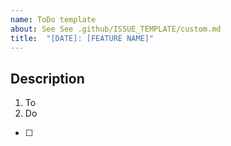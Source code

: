 ```yaml
---
name: ToDo template
about: See See .github/ISSUE_TEMPLATE/custom.md
title:  "[DATE]: [FEATURE NAME]"
---
```



## Description

1. To
2. Do

- [ ] 
